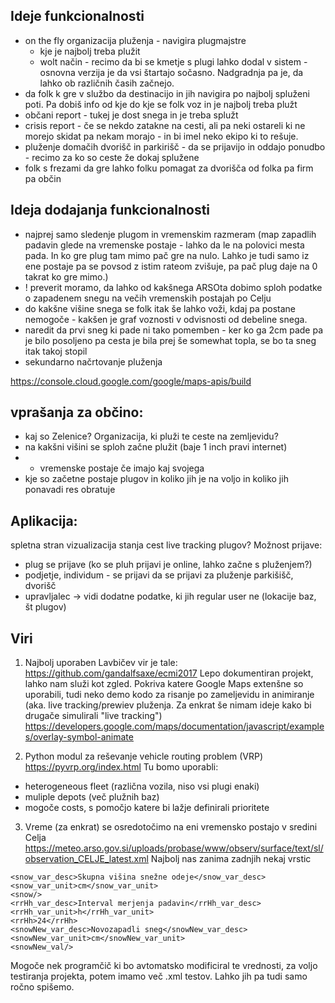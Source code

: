 
## Ideje funkcionalnosti
- on the fly organizacija pluženja - navigira plugmajstre
  - kje je najbolj treba plužit
  - wolt način - recimo da bi se kmetje s plugi lahko dodal v sistem - osnovna verzija je da vsi štartajo sočasno. Nadgradnja pa je, da lahko ob različnih časih začnejo.
- da folk k gre v službo da destinacijo in jih navigira po najbolj spluženi poti. Pa dobiš info od kje do kje se folk voz in je najbolj treba plužt 
- občani report - tukej je dost snega in je treba splužt
- crisis report - če se nekdo zatakne na cesti, ali pa neki ostareli ki ne morejo skidat pa nekam morajo - in bi imel neko ekipo ki to rešuje.
- pluženje domačih dvorišč in parkirišč - da se prijavijo in oddajo ponudbo - recimo za ko so ceste že dokaj splužene
- folk s frezami da gre lahko folku pomagat za dvorišča od folka pa firm pa občin

## Ideja dodajanja funkcionalnosti
- najprej samo sledenje plugom in vremenskim razmeram (map zapadlih padavin glede na vremenske postaje - lahko da le na polovici mesta pada. In ko gre plug tam mimo pač gre na nulo. Lahko je tudi samo iz ene postaje pa se povsod z istim rateom zvišuje, pa pač plug daje na 0 takrat ko gre mimo.)
- ! preverit moramo, da lahko od kakšnega ARSOta dobimo sploh podatke o zapadenem snegu na večih vremenskih postajah po Celju
- do kakšne višine snega se folk itak še lahko voži, kdaj pa postane nemogoče - kakšen je graf voznosti v odvisnosti od debeline snega.
- naredit da prvi sneg ki pade ni tako pomemben - ker ko ga 2cm pade pa je bilo posoljeno pa cesta je bila prej še somewhat topla, se bo ta sneg itak takoj stopil
- sekundarno načrtovanje pluženja

https://console.cloud.google.com/google/maps-apis/build

## vprašanja za občino:
- kaj so Zelenice? Organizacija, ki pluži te ceste na zemljevidu?
- na kakšni višini se sploh začne plužit (baje 1 inch pravi internet)
- - vremenske postaje če imajo kaj svojega
- kje so začetne postaje plugov in koliko jih je na voljo in koliko jih ponavadi res obratuje


## Aplikacija:
spletna stran vizualizacija stanja cest
live tracking plugov?
Možnost prijave:
- plug se prijave (ko se pluh prijavi je online, lahko začne s pluženjem?)
- podjetje, individum - se prijavi da se prijavi za pluženje parkišišč, dvorišč
- upravljalec -> vidi dodatne podatke, ki jih regular user ne (lokacije baz, št plugov)

## Viri
1. Najbolj uporaben Lavbičev vir je tale: https://github.com/gandalfsaxe/ecmi2017
Lepo dokumentiran projekt, lahko nam služi kot zgled. 
Pokriva katere Google Maps extenšne so uporabili, tudi neko demo kodo za risanje po zameljevidu in animiranje (aka. live tracking/prewiev pluženja. Za enkrat še nimam ideje kako bi drugače simulirali "live tracking") https://developers.google.com/maps/documentation/javascript/examples/overlay-symbol-animate

2. Python modul za reševanje vehicle routing problem (VRP)
https://pyvrp.org/index.html
Tu bomo uporabli:
- heterogeneous fleet (različna vozila, niso vsi plugi enaki)
- muliple depots (več plužnih baz)
- mogoče costs, s pomočjo katere bi lažje definirali prioritete


3. Vreme (za enkrat) se osredotočimo na eni vremensko postajo v sredini Celja
https://meteo.arso.gov.si/uploads/probase/www/observ/surface/text/sl/observation_CELJE_latest.xml
Najbolj nas zanima zadnjih nekaj vrstic
```
<snow_var_desc>Skupna višina snežne odeje</snow_var_desc>
<snow_var_unit>cm</snow_var_unit>
<snow/>
<rrHh_var_desc>Interval merjenja padavin</rrHh_var_desc>
<rrHh_var_unit>h</rrHh_var_unit>
<rrHh>24</rrHh>
<snowNew_var_desc>Novozapadli sneg</snowNew_var_desc>
<snowNew_var_unit>cm</snowNew_var_unit>
<snowNew_val/>
```
Mogoče nek programčič ki bo avtomatsko modificiral te vrednosti, za voljo testiranja projekta, 
potem imamo več .xml testov. Lahko jih pa tudi samo ročno spišemo.
